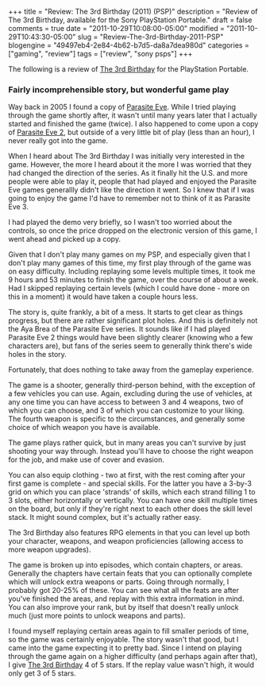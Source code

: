 +++
title = "Review: The 3rd Birthday (2011) (PSP)"
description = "Review of The 3rd Birthday, available for the Sony PlayStation Portable."
draft = false
comments = true
date = "2011-10-29T10:08:00-05:00"
modified = "2011-10-29T10:43:30-05:00"
slug = "Review-The-3rd-Birthday-2011-PSP"
blogengine = "49497eb4-2e84-4b62-b7d5-da8a7dea980d"
categories = ["gaming", "review"]
tags = ["review", "sony psps"]
+++

<div class="note">
<p>The following is a review of <a rel="external" href="http://www.amazon.com/gp/product/B0045U4U52?tag=strivinglifen-20">The 3rd Birthday</a> for the PlayStation Portable.</p>
</div>
<h3>Fairly incomprehensible story, but wonderful game play</h3>
<p>Way back in 2005 I found a copy of <a rel="external" href="http://www.amazon.com/gp/product/B000038ABO?tag=strivinglifen-20">Parasite Eve</a>. While I tried playing through the game shortly after, it wasn't until many years later that I actually started and finished the game (twice). I also happened to come upon a copy of <a rel="external" href="http://www.amazon.com/gp/product/B00004W4QJ?tag=strivinglifen-20">Parasite Eve 2</a>, but outside of a very little bit of play (less than an hour), I never really got into the game.</p>
<p>When I heard about The 3rd Birthday I was initially very interested in the game. However, the more I heard about it the more I was worried that they had changed the direction of the series. As it finally hit the U.S. and more people were able to play it, people that had played and enjoyed the Parasite Eve games generallly didn't like the direction it went. So I knew that if I was going to enjoy the game I'd have to remember not to think of it as Parasite Eve 3.</p>
<p>I had played the demo very briefly, so I wasn't too worried about the controls, so once the price dropped on the electronic version of this game, I went ahead and picked up a copy.</p>
<p>Given that I don't play many games on my PSP, and especially given that I don't play many games of this time, my first play through of the game was on easy difficulty. Including replaying some levels multiple times, it took me 9 hours and 53 minutes to finish the game, over the course of about a week. Had I skipped replaying certain levels (which I could have done - more on this in a moment) it would have taken a couple hours less.</p>
<p>The story is, quite frankly, a bit of a mess. It starts to get clear as things progress, but there are rather significant plot holes. And this is definitely not the Aya Brea of the Parasite Eve series. It sounds like if I had played Parasite Eve 2 things would have been slightly clearer (knowing who a few characters are), but fans of the series seem to generally think there's wide holes in the story.</p>
<p>Fortunately, that does nothing to take away from the gameplay experience.</p>
<p>The game is a shooter, generally third-person behind, with the exception of a few vehicles you can use. Again, excluding during the use of vehicles, at any one time you can have access to between 3 and 4 weapons, two of which you can choose, and 3 of which you can customize to your liking. The fourth weapon is specific to the circumstances, and generally some choice of which weapon you have is available.</p>
<p>The game plays rather quick, but in many areas you can't survive by just shooting your way through. Instead you'll have to choose the right weapon for the job, and make use of cover and evasion.</p>
<p>You can also equip clothing - two at first, with the rest coming after your first game is complete - and special skills. For the latter you have a 3-by-3 grid on which you can place 'strands' of skills, which each strand filling 1 to 3 slots, either horizontally or vertically. You can have one skill multiple times on the board, but only if they're right next to each other does the skill level stack. It might sound complex, but it's actually rather easy.</p>
<p>The 3rd Birthday also features RPG elements in that you can level up both your character, weapons, and weapon proficiencies (allowing access to more weapon upgrades).</p>
<p>The game is broken up into episodes, which contain chapters, or areas. Generally the chapters have certain feats that you can optionally complete which will unlock extra weapons or parts. Going through normally, I probably got 20-25% of these. You can see what all the feats are after you've finished the areas, and replay with this extra information in mind. You can also improve your rank, but by itself that doesn't really unlock much (just more points to unlock weapons and parts).</p>
<p>I found myself replaying certain areas again to fill smaller periods of time, so the game was certainly enjoyable. The story wasn't that good, but I came into the game expecting it to pretty bad. Since I intend on playing through the game again on a higher difficulty (and perhaps again after that), I give <a rel="external" href="http://www.amazon.com/gp/product/B0045U4U52?tag=strivinglifen-20">The 3rd Birthday</a> 4 of 5 stars. If the replay value wasn't high, it would only get 3 of 5 stars.</p>
